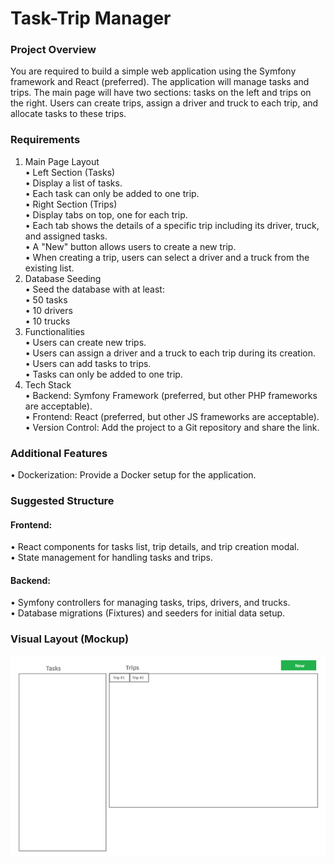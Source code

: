 # Task-Trip Manager

### Project Overview
You are required to build a simple web application using the Symfony framework and React (preferred).
The application will manage tasks and trips. The main page will have two sections: tasks on the left and
trips on the right. Users can create trips, assign a driver and truck to each trip, and allocate tasks to
these trips.

### Requirements
1. Main Page Layout\
   • Left Section (Tasks)\
   • Display a list of tasks.\
   • Each task can only be added to one trip.\
   • Right Section (Trips)\
   • Display tabs on top, one for each trip.\
   • Each tab shows the details of a specific trip including its driver, truck, and assigned tasks.\
   • A "New" button allows users to create a new trip.\
   • When creating a trip, users can select a driver and a truck from the existing list.
2. Database Seeding\
   • Seed the database with at least:\
   • 50 tasks\
   • 10 drivers\
   • 10 trucks
3. Functionalities\
   • Users can create new trips.\
   • Users can assign a driver and a truck to each trip during its creation.\
   • Users can add tasks to trips.\
   • Tasks can only be added to one trip.
4. Tech Stack\
   • Backend: Symfony Framework (preferred, but other PHP frameworks are acceptable).\
   • Frontend: React (preferred, but other JS frameworks are acceptable).\
   • Version Control: Add the project to a Git repository and share the link.
### Additional Features
   • Dockerization: Provide a Docker setup for the application.
   
### Suggested Structure
#### Frontend:
   • React components for tasks list, trip details, and trip creation modal.\
   • State management for handling tasks and trips.
#### Backend:
   • Symfony controllers for managing tasks, trips, drivers, and trucks.\
   • Database migrations (Fixtures) and seeders for initial data setup.

### Visual Layout (Mockup)
![Visual Layout (Mockup)](./assets/images/mockup.png)
